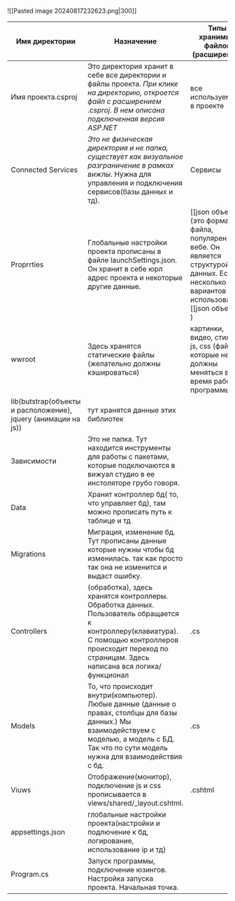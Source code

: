 ![[Pasted image 20240817232623.png|300]]

| Имя директории                                                 | Назначение                                                                                                                                                                                                                                                  | Типы хранимых файлов (расширение)                                                                                                             |
| -------------------------------------------------------------- | ----------------------------------------------------------------------------------------------------------------------------------------------------------------------------------------------------------------------------------------------------------- | --------------------------------------------------------------------------------------------------------------------------------------------- |
| Имя проекта.csproj                                             | Это директория хранит в себе все директории и файлы проекта. _При клике на директорию, откроется файл с расширением .csproj. В нем описана подключенная версия ASP.NET_                                                                                     | все используемые в проекте                                                                                                                    |
| Connected Services                                             | _Это не физическая директория и не папка, существует как визуальное разграничение в рамках вижлы._ Нужна для управления и подключения сервисов(базы данных и тд).                                                                                           | Сервисы                                                                                                                                       |
| Proprrties                                                     | Глобальные настройки проекта прописаны в файле launchSettings.json. Он хранит в себе юрл адрес проекта и некоторые другие данные.                                                                                                                           | [[json объект]] (это формат файла, популярен в вебе. Он является структурой данных. Есть несколько вариантов использования: [[json объект]] ) |
| wwroot                                                         | Здесь хранятся статические файлы (желательно должны кэшироваться)                                                                                                                                                                                           | картинки, видео, стили, js, css (файлы которые не должны меняться во время работы программы)                                                  |
| lib(butstrap(объекты и расположение), jquery (анимации на js)) | тут хранятся данные этих библиотек                                                                                                                                                                                                                          |                                                                                                                                               |
| Зависимости                                                    | Это не папка. Тут находится инструменты для работы с пакетами, которые подключаются в вижуал студио в ее инстоляторе грубо говоря.                                                                                                                          |                                                                                                                                               |
| Data                                                           | Хранит контроллер бд( то, что управляет бд), там можно прописать путь к таблице и тд                                                                                                                                                                        |                                                                                                                                               |
| Migrations                                                     | Миграция, изменение бд. Тут прописаны данные которые нужны чтобы бд изменилась. так как просто так она не изменится и выдаст ошибку.                                                                                                                        |                                                                                                                                               |
| Controllers                                                    | (обработка), здесь хранятся контроллеры. Обработка данных. Пользователь обращается к контроллеру(клавиатура).                       С помощью контроллеров происходит переход по страницам.                            Здесь написана вся логика/функционал | .cs                                                                                                                                           |
| Models                                                         | То, что происходит внутри(компьютер). Любые данные (данные о правах, столбцы для базы данных.) Мы взаимодействуем с моделью, а модель с БД. Так что по сути модель нужна для взаимодействия с бд.                                                           | .cs                                                                                                                                           |
| Viuws                                                          | Отображение(монитор), подключение js и css прописывается в views/shared/_layout.cshtml.                                                                                                                                                                     | .cshtml                                                                                                                                       |
| appsettings.json                                               | глобальные настройки проекта(настройки и подлючение к бд, логирование, использование ip и тд)                                                                                                                                                               |                                                                                                                                               |
| Program.cs                                                     | Запуск программы, подключение юзингов. Настройка запуска проекта. Начальная точка.                                                                                                                                                                          |                                                                                                                                               |


